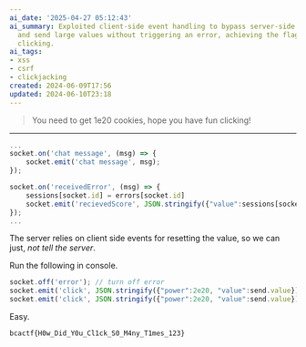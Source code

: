 ```yaml
---
ai_date: '2025-04-27 05:12:43'
ai_summary: Exploited client-side event handling to bypass server-side validation
  and send large values without triggering an error, achieving the flag by repeatedly
  clicking.
ai_tags:
- xss
- csrf
- clickjacking
created: 2024-06-09T17:56
updated: 2024-06-10T23:18
---
```


>You need to get 1e20 cookies, hope you have fun clicking!

---

```js
...
socket.on('chat message', (msg) => {
	socket.emit('chat message', msg);
});

socket.on('receivedError', (msg) => {
	sessions[socket.id] = errors[socket.id]
	socket.emit('recievedScore', JSON.stringify({"value":sessions[socket.id]}));
});
...
```

The server relies on client side events for resetting the value, so we can just, *not tell the server*.

Run the following in console.

```js
socket.off('error'); // turn off error
socket.emit('click', JSON.stringify({"power":2e20, "value":send.value}));
socket.emit('click', JSON.stringify({"power":2e20, "value":send.value}));//run again
```

Easy.

```flag
bcactf{H0w_Did_Y0u_Cl1ck_S0_M4ny_T1mes_123}
```
